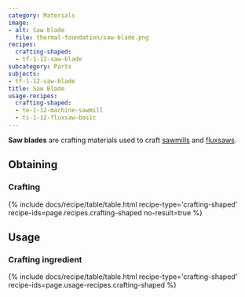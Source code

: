 ```yaml
---
category: Materials
image:
- alt: Saw blade
  file: thermal-foundation/saw-blade.png
recipes:
  crafting-shaped:
  - tf-1-12-saw-blade
subcategory: Parts
subjects:
- tf-1-12-saw-blade
title: Saw Blade
usage-recipes:
  crafting-shaped:
  - te-1-12-machine-sawmill
  - ti-1-12-fluxsaw-basic
---
```


**Saw blades** are crafting materials used to craft [sawmills](../../thermal-expansion/sawmill/)
and [fluxsaws](../../thermal-innovation/fluxsaw/).


Obtaining
---------

### Crafting
{% include docs/recipe/table/table.html recipe-type='crafting-shaped' recipe-ids=page.recipes.crafting-shaped no-result=true %}


Usage
-----

### Crafting ingredient
{% include docs/recipe/table/table.html recipe-type='crafting-shaped' recipe-ids=page.usage-recipes.crafting-shaped %}
